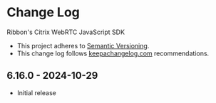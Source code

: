 [copyright © 2024 ribbon communications operating company, inc. all rights reserved]: #

# Change Log

Ribbon's Citrix WebRTC JavaScript SDK

- This project adheres to [Semantic Versioning](http://semver.org/).
- This change log follows [keepachangelog.com](http://keepachangelog.com/) recommendations.

## 6.16.0 - 2024-10-29
- Initial release

[copyright © 2024 ribbon communications operating company, inc. all rights reserved]: #
